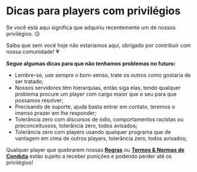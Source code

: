 # Dicas para players com privilégios

Se você está aqui significa que adquiriu recentemente um de nossos privilégios. 😉

Saiba que sem você hoje não estaríamos aqui, obrigado por contribuir com nossa comunidade! 💗

**Segue algumas dicas para que não tenhamos problemas no futuro:**

* Lembre-se, use sempre o bom-senso, trate os outros como gostaria de ser tratado;
* Nossos servidores têm hierarquias, então siga elas, tendo qualquer problema procure um player com cargo maior que o seu para que possamos resolver;
* Precisando de suporte, ajuda basta entrar em contato, teremos o imenso prazer em lhe responder;
* Tolerância zero com discursos de ódio, comportamentos racistas ou preconceituosos, tolerância zero, todos avisados;
* Tolerância zero com players usando qualquer programa que de vantagem em cima de outros players, tolerância zero, todos avisados;

Qualquer player que quebrarem nossas [**Regras**](https://docs.zkservidores.com/regras-dos-servidores) ou [**Termos & Normas de Conduta**](https://docs.zkservidores.com/termos-e-normas-de-conduta) estão sujeito a receber punições e podendo perder até os privilégios!
